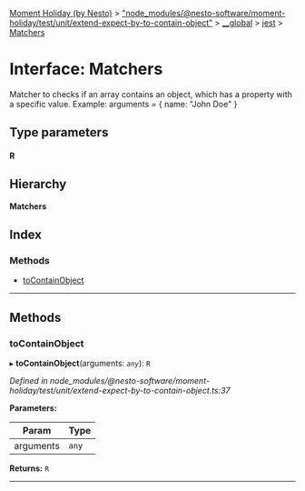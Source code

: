 [Moment Holiday (by Nesto)](../README.md) > ["node_modules/@nesto-software/moment-holiday/test/unit/extend-expect-by-to-contain-object"](../modules/_node_modules__nesto_software_moment_holiday_test_unit_extend_expect_by_to_contain_object_.md) > [__global](../modules/_node_modules__nesto_software_moment_holiday_test_unit_extend_expect_by_to_contain_object_.__global.md) > [jest](../modules/_node_modules__nesto_software_moment_holiday_test_unit_extend_expect_by_to_contain_object_.__global.jest.md) > [Matchers](../interfaces/_node_modules__nesto_software_moment_holiday_test_unit_extend_expect_by_to_contain_object_.__global.jest.matchers.md)

# Interface: Matchers

Matcher to checks if an array contains an object, which has a property with a specific value. Example: arguments = { name: "John Doe" }

## Type parameters
#### R 
## Hierarchy

**Matchers**

## Index

### Methods

* [toContainObject](_node_modules__nesto_software_moment_holiday_test_unit_extend_expect_by_to_contain_object_.__global.jest.matchers.md#tocontainobject)

---

## Methods

<a id="tocontainobject"></a>

###  toContainObject

▸ **toContainObject**(arguments: *`any`*): `R`

*Defined in node_modules/@nesto-software/moment-holiday/test/unit/extend-expect-by-to-contain-object.ts:37*

**Parameters:**

| Param | Type |
| ------ | ------ |
| arguments | `any` |

**Returns:** `R`

___

